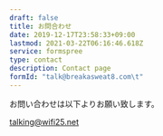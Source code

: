 ```yaml
---
draft: false
title: お問合わせ
date: 2019-12-17T23:58:33+09:00
lastmod: 2021-03-22T06:16:46.618Z
service: formspree
type: contact
description: Contact page
formId: "talk@breakasweat8.com\t"
---
```

お問い合わせは以下よりお願い致します。

[talking@wifi25.net](mailto:talking@wifi25.net)
